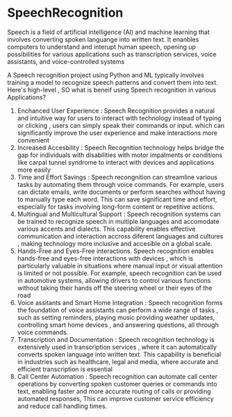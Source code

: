 # SpeechRecognition 
Speech is a field of artificial intelligence (AI) and machine learning that involves converting spoken languange into written text. It enanbles computers to understand 
and interupt human speech, opening up possibilities for various applications such as transcription services, voice assistants, and voice-controlled systems 

A Speech recognition project using Python and ML typically involves training a model to recognize speech patterns and convert them into text. Here's high-level , SO what is
beneif using Speech recognition in various Applications?

1. Enchanced User Experience : Speech Recognition provides a natural and intuitive way for users to interact with technology instead of typing or clicking ,
   users can simply speak their commands or input. which can significantly improve the user experience and make interactions more convenient
2. Increased Accesbility : Speech Recognition technology helps bridge the gap for individuals with disabilities with motor impalments or conditions like carpal tunnel
   syndrome to interact with devices and applications more easily
3. Time and Effort Savings : Speech recongnition can streamline various tasks by automating them through voice commands. For example, users can dictate emails, write documents
   or perform searches without having to manually type each word. This can save significant time and effort, especially for tasks involving long-form content or repetitive
   actions.
4. Multingual and Multicultural Support : Speech recognition systems can be trained to recognize speech in multiple languages and accomodate various accents and dialects.
   This capability enables effective communication and interaction accross diferent languages and cultures , making technology more inclusive and accesible on a global scale.
5. Hands-Free and Eyes-Free interactions. Speech recognition enables hands-free and eyes-free interactions with devices , which is particularly valuable in situations where
   manual input or visual attention is limited or not possible. For example, speech recognition can be used in automotive systems, allowing drivers to control various functions
   without taking their hands off the steering wheel or their eyes of the road
6. Voice assitants and Smart Home Integration : Speech recognition forms the foundation of voice assistants can perform a wide range of tasks , such as setting reminders, playing music
   providing weather updates, controlling smart home devices , and answering questions, all through voice commands.
7. Transcription and Documentation : Speech recognition technology is extensively used in transcription services , where it can automatically converts spoken language into
   written text. This capability is beneficial in industries such as healthcare, legal and media, where accurate and efficient transcription is essential
8. Call Center Automation : Speech recognition can automate call center operations by converting spoken customer queries or commands into text, enabling faster and more
   accurate routing of calls or providing automated responses, This can improve customer service efficiency and reduce call handling times.

